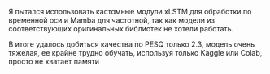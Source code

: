 Я пытался использовать кастомные модули xLSTM для обработки по временной оси и Mamba для частотной, так как модели из соответствующих оригинальных библиотек не хотели работать.

В итоге удалось добиться качества по PESQ только 2.3, модель очень тяжелая, ее крайне трудно обучать, используя только Kaggle или Colab, просто не хватает памяти
